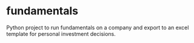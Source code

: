 # fundamentals
Python project to run fundamentals on a company and export to an excel template for personal investment decisions.
